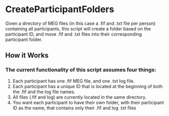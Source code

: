 # CreateParticipantFolders
Given a directory of MEG files (in this case a .fif and .txt file per person) containing all participants, this script will create a folder based on the participant ID, and move .fif and .txt files into their corresponding participant folder.

## How it Works
### The current functionality of this script assumes four things:
1) Each participant has one .fif MEG file, and one .txt log file. 
2) Each participant has a unique ID that is located at the beginning of both the .fif and the log file names.
3) All files (.fif and log) are currently located in the same directory.
4) You want each participant to have their own folder, with their participant ID as the name, that contains only their .fif and log .txt files
